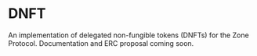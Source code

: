 # DNFT
An implementation of delegated non-fungible tokens (DNFTs) for the Zone Protocol. Documentation and ERC proposal coming soon.


